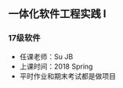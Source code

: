 <!--
 * @Author: Lili Liang
 * @Date: 2021-03-12 12:12:18
 * @LastEditors: Lili Liang
 * @LastEditTime: 2024-04-05 22:44:40
 * @Description: Please set description
-->

## 一体化软件工程实践 I
### 17级软件
- 任课老师：Su JB
- 上课时间：2018 Spring
- 平时作业和期末考试都是做项目